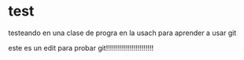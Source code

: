 # test
testeando en una clase de progra en la usach para aprender a usar git

este es un edit para probar git!!!!!!!!!!!!!!!!!!!!!!!!
